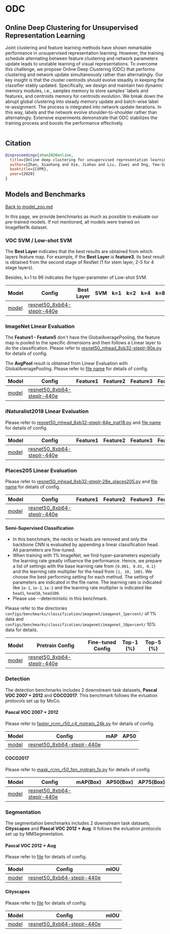 # ODC

## Online Deep Clustering for Unsupervised Representation Learning

<!-- [ABSTRACT] -->

Joint clustering and feature learning methods have shown remarkable performance in unsupervised representation learning. However, the training schedule alternating between feature clustering and network parameters update leads to unstable learning of visual representations. To overcome this challenge, we propose Online Deep Clustering (ODC) that performs clustering and network update simultaneously rather than alternatingly. Our key insight is that the cluster centroids should evolve steadily in keeping the classifier stably updated. Specifically, we design and maintain two dynamic memory modules, i.e., samples memory to store samples’ labels and features, and centroids memory for centroids evolution. We break down the abrupt global clustering into steady memory update and batch-wise label re-assignment. The process is integrated into network update iterations. In this way, labels and the network evolve shoulder-to-shoulder rather than alternatingly. Extensive experiments demonstrate that ODC stabilizes the training process and boosts the performance effectively.

<!-- [IMAGE] -->
<div align="center">
<img  />
</div>

## Citation

<!-- [ALGORITHM] -->

```bibtex
@inproceedings{zhan2020online,
  title={Online deep clustering for unsupervised representation learning},
  author={Zhan, Xiaohang and Xie, Jiahao and Liu, Ziwei and Ong, Yew-Soon and Loy, Chen Change},
  booktitle={CVPR},
  year={2020}
}
```

## Models and Benchmarks

[Back to model_zoo.md](../../../docs/model_zoo.md)

In this page, we provide benchmarks as much as possible to evaluate our pre-trained models. If not mentioned, all models were trained on ImageNet1k dataset.


### VOC SVM / Low-shot SVM

The **Best Layer** indicates that the best results are obtained from which layers feature map. For example, if the **Best Layer** is **feature3**, its best result is obtained from the second stage of ResNet (1 for stem layer, 2-5 for 4 stage layers).

Besides, k=1 to 96 indicates the hyper-parameter of Low-shot SVM.

| Model     | Config                                                               | Best Layer | SVM | k=1 | k=2 | k=4 | k=8 | k=16 | k=32 | k=64 | k=96 |
| --------- | -------------------------------------------------------------------- | ---------- | --- | --- | --- | --- | --- | ---- | ---- | ---- | ---- |
| [model]() | [resnet50_8xb64-steplr-440e](odc_resnet50_8xb64-steplr-440e_in1k.py) |            |     |     |     |     |     |      |      |      |      |

### ImageNet Linear Evaluation

The **Feature1 - Feature5** don't have the GlobalAveragePooling, the feature map is pooled to the specific dimensions and then follows a Linear layer to do the classification. Please refer to [resnet50_mhead_8xb32-steplr-90e.py](../../benchmarks/classification/imagenet/resnet50_mhead_8xb32-steplr-90e_in1k.py) for details of config.

The **AvgPool** result is obtained from Linear Evaluation with GlobalAveragePooling. Please refer to [file name]() for details of config.

| Model     | Config                                                               | Feature1 | Feature2 | Feature3 | Feature4 | Feature5 | AvgPool |
| --------- | -------------------------------------------------------------------- | -------- | -------- | -------- | -------- | -------- | ------- |
| [model]() | [resnet50_8xb64-steplr-440e](odc_resnet50_8xb64-steplr-440e_in1k.py) |          |          |          |          |          |         |

### iNaturalist2018 Linear Evaluation

Please refer to [resnet50_mhead_8xb32-steplr-84e_inat18.py](../../benchmarks/classification/inaturalist2018/resnet50_mhead_8xb32-steplr-84e_inat18.py) and [file name]() for details of config.

| Model     | Config                                                               | Feature1 | Feature2 | Feature3 | Feature4 | Feature5 | AvgPool |
| --------- | -------------------------------------------------------------------- | -------- | -------- | -------- | -------- | -------- | ------- |
| [model]() | [resnet50_8xb64-steplr-440e](odc_resnet50_8xb64-steplr-440e_in1k.py) |          |          |          |          |          |         |

### Places205 Linear Evaluation

Please refer to [resnet50_mhead_8xb32-steplr-28e_places205.py](../../benchmarks/classification/inaturalist2018/resnet50_mhead_8xb32-steplr-28e_places205.py) and [file name]() for details of config.

| Model     | Config                                                               | Feature1 | Feature2 | Feature3 | Feature4 | Feature5 | AvgPool |
| --------- | -------------------------------------------------------------------- | -------- | -------- | -------- | -------- | -------- | ------- |
| [model]() | [resnet50_8xb64-steplr-440e](odc_resnet50_8xb64-steplr-440e_in1k.py) |          |          |          |          |          |         |

#### Semi-Supervised Classification

- In this benchmark, the necks or heads are removed and only the backbone CNN is evaluated by appending a linear classification head. All parameters are fine-tuned.
- When training with 1% ImageNet, we find hyper-parameters especially the learning rate greatly influence the performance. Hence, we prepare a list of settings with the base learning rate from `{0.001, 0.01, 0.1}` and the learning rate multiplier for the head from `{1, 10, 100}`. We choose the best performing setting for each method. The setting of parameters are indicated in the file name. The learning rate is indicated like `1e-1`, `1e-2`, `1e-3` and the learning rate multiplier is indicated like `head1`, `head10`, `head100`.
- Please use --deterministic in this benchmark.

Please refer to the directories `configs/benchmarks/classification/imagenet/imagenet_1percent/` of 1% data and `configs/benchmarks/classification/imagenet/imagenet_10percent/` 10% data for details.

| Model     | Pretrain Config                                                      | Fine-tuned Config | Top-1 (%) | Top-5 (%) |
| --------- | -------------------------------------------------------------------- | ----------------- | --------- | --------- |
| [model]() | [resnet50_8xb64-steplr-440e](odc_resnet50_8xb64-steplr-440e_in1k.py) |                   |           |           |


### Detection

The detection benchmarks includes 2 downstream task datasets, **Pascal VOC 2007 + 2012** and **COCO2017**. This benchmark follows the evluation protocols set up by MoCo.

#### Pascal VOC 2007 + 2012

Please refer to [faster_rcnn_r50_c4_mstrain_24k.py](../../benchmarks/mmdetection/voc0712/faster_rcnn_r50_c4_mstrain_24k.py) for details of config.

| Model     | Config                                                               | mAP | AP50 |
| --------- | -------------------------------------------------------------------- | --- | ---- |
| [model]() | [resnet50_8xb64-steplr-440e](odc_resnet50_8xb64-steplr-440e_in1k.py) |     |      |

#### COCO2017

Please refer to [mask_rcnn_r50_fpn_mstrain_1x.py](../../benchmarks/mmdetection/coco/mask_rcnn_r50_fpn_mstrain_1x.py) for details of config.

| Model     | Config                                                               | mAP(Box) | AP50(Box) | AP75(Box) | mAP(Mask) | AP50(Mask) | AP75(Mask) |
| --------- | -------------------------------------------------------------------- | -------- | --------- | --------- | --------- | ---------- | ---------- |
| [model]() | [resnet50_8xb64-steplr-440e](odc_resnet50_8xb64-steplr-440e_in1k.py) |          |           |           |           |            |            |

### Segmentation

The segmentation benchmarks includes 2 downstream task datasets, **Cityscapes** and **Pascal VOC 2012 + Aug**. It follows the evluation protocols set up by MMSegmentation.

#### Pascal VOC 2012 + Aug

Please refer to [file]() for details of config.

| Model     | Config                                                               | mIOU |
| --------- | -------------------------------------------------------------------- | ---- |
| [model]() | [resnet50_8xb64-steplr-440e](odc_resnet50_8xb64-steplr-440e_in1k.py) |      |


#### Cityscapes

Please refer to [file]() for details of config.

| Model     | Config                                                               | mIOU |
| --------- | -------------------------------------------------------------------- | ---- |
| [model]() | [resnet50_8xb64-steplr-440e](odc_resnet50_8xb64-steplr-440e_in1k.py) |      |
